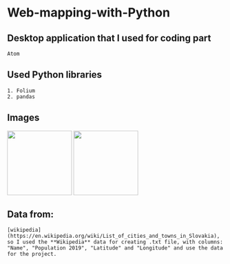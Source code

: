 # Web-mapping-with-Python

## Desktop application that I used for coding part
```
Atom
```

## Used Python libraries
```
1. Folium
2. pandas
```

## Images
<img src="Web-mapping-with-Python/images/web_mapping.png" width="150" />
<img src="Web-mapping-with-Python/images/web_mapping2.png" width="150" />


## Data from:
```
[wikipedia](https://en.wikipedia.org/wiki/List_of_cities_and_towns_in_Slovakia),
so I used the **Wikipedia** data for creating .txt file, with columns: "Name", "Population 2019", "Latitude" and "Longitude" and use the data for the project.
```
